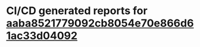 # CI/CD generated reports for [aaba8521779092cb8054e70e866d61ac33d04092](https://github.com/hydephp/develop/commit/aaba8521779092cb8054e70e866d61ac33d04092)
